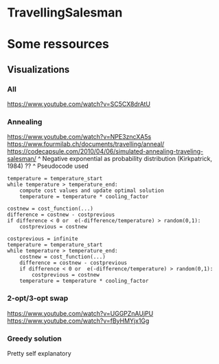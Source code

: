 # TravellingSalesman

# Some ressources

## Visualizations

### All
https://www.youtube.com/watch?v=SC5CX8drAtU

### Annealing
https://www.youtube.com/watch?v=NPE3zncXA5s
https://www.fourmilab.ch/documents/travelling/anneal/
https://codecapsule.com/2010/04/06/simulated-annealing-traveling-salesman/
^ Negative exponential as probability distribution (Kirkpatrick, 1984) ??
^ Pseudocode used
```
temperature = temperature_start
while temperature > temperature_end:
    compute cost values and update optimal solution
    temperature = temperature * cooling_factor
```
```
costnew = cost_function(...)
difference = costnew - costprevious
if difference < 0 or  e(-difference/temperature) > random(0,1):
    costprevious = costnew
```
```
costprevious = infinite
temperature = temperature_start
while temperature > temperature_end:
    costnew = cost_function(...)
    difference = costnew - costprevious
    if difference < 0 or  e(-difference/temperature) > random(0,1):
        costprevious = costnew
    temperature = temperature * cooling_factor
```

### 2-opt/3-opt swap
https://www.youtube.com/watch?v=UGGPZnAUjPU
https://www.youtube.com/watch?v=fByHMYjx1Gg

### Greedy solution
Pretty self explanatory
